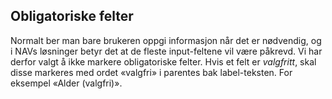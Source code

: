 ## Obligatoriske felter

Normalt ber man bare brukeren oppgi informasjon når det er nødvendig, og i NAVs løsninger betyr det at de fleste input-feltene vil være påkrevd. Vi har derfor valgt å ikke markere obligatoriske felter. Hvis et felt er _valgfritt_, skal disse markeres med ordet «valgfri» i parentes bak label-teksten. For eksempel «Alder (valgfri)».